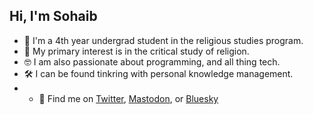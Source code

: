 
## Hi, I'm Sohaib
- 👋  I'm a 4th year undergrad student in the religious studies program.
- 📿  My primary interest is in the critical study of religion.
- 🤓  I am also passionate about programming, and all thing tech.
- 🛠️  I can be found tinkring with personal knowledge management.
- - 💬 Find me on [Twitter](https://twitter.com/sohaibology), [Mastodon](https://mstdn.social/@sohaibology), or [Bluesky](https://bsky.app/profile/sohaibology.bsky.social)
